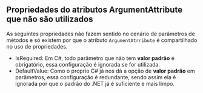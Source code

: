 ## Propriedades do atributos ArgumentAttribute que não são utilizados <header-set anchor-name="methods-not-used-attrs" />

As seguintes propriedades não fazem sentido no cenário de parâmetros de métodos e só existem por que o atributo `ArgumentAtrribute` é compartilhado no uso de propriedades.

* IsRequired: Em C#, todo parâmetro que não tem **valor padrão** é obrigatório, essa configuração é ignorada se for utilizada.
* DefaultValue: Como o proprio C# já nos dá a opção de **valor padrão** em parâmetros, essa configuração é redundante, sendo assim ela é ignorada por que o padrão do .NET já é suficiente e mais limpo.